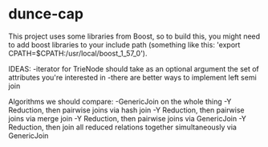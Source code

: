 # dunce-cap

This project uses some libraries from Boost, so to build this, you might need to add boost libraries to your include path (something like this: 'export CPATH=$CPATH:/usr/local/boost_1_57_0').

IDEAS:
-iterator for TrieNode should take as an optional argument the set of attributes you're interested in
-there are better ways to implement left semi join

Algorithms we should compare:
-GenericJoin on the whole thing
-Y Reduction, then pairwise joins via hash join
-Y Reduction, then pairwise joins via merge join
-Y Reduction, then pairwise joins via GenericJoin
-Y Reduction, then join all reduced relations together simultaneously via GenericJoin
